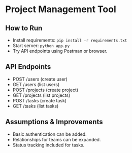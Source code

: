 # Project Management Tool

## How to Run
- Install requirements: `pip install -r requirements.txt`
- Start server: `python app.py`
- Try API endpoints using Postman or browser.

## API Endpoints
- POST /users (create user)
- GET /users (list users)
- POST /projects (create project)
- GET /projects (list projects)
- POST /tasks (create task)
- GET /tasks (list tasks)

## Assumptions & Improvements
- Basic authentication can be added.
- Relationships for teams can be expanded.
- Status tracking included for tasks.
